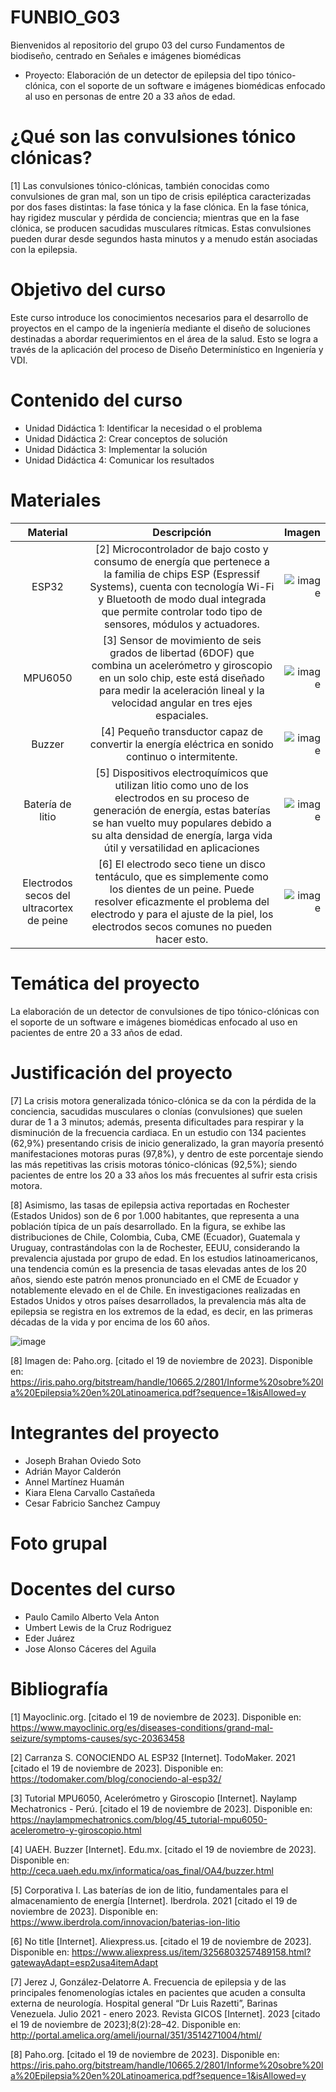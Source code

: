 # FUNBIO_G03
Bienvenidos al repositorio del grupo 03 del curso Fundamentos de biodiseño, centrado en Señales e imágenes biomédicas
+ Proyecto: Elaboración de un detector de epilepsia del tipo tónico-clónica, con el soporte de un software e imágenes biomédicas enfocado al uso en personas de entre 20 a 33 años de edad.

# ¿Qué son las convulsiones tónico clónicas?
[1] Las convulsiones tónico-clónicas, también conocidas como convulsiones de gran mal, son un tipo de crisis epiléptica caracterizadas por dos fases distintas: la fase tónica y la fase clónica. En la fase tónica, hay rigidez muscular y pérdida de conciencia; mientras que en la fase clónica, se producen sacudidas musculares rítmicas. Estas convulsiones pueden durar desde segundos hasta minutos y a menudo están asociadas con la epilepsia.

# Objetivo del curso
Este curso introduce los conocimientos necesarios para el desarrollo de proyectos en el campo de la ingeniería mediante el diseño de soluciones destinadas a abordar requerimientos en el área de la salud. Esto se logra a través de la aplicación del proceso de Diseño Determinístico en Ingeniería y VDI.

# Contenido del curso 
+ Unidad Didáctica 1: Identificar la necesidad o el problema
+ Unidad Didáctica 2: Crear conceptos de solución
+ Unidad Didáctica 3: Implementar la solución
+ Unidad Didáctica 4: Comunicar los resultados

# Materiales
| Material | Descripción | Imagen |
| :---:  |     :---:      |          ---: |
| ESP32   | [2] Microcontrolador de bajo costo y consumo de energía que pertenece a la familia de chips ESP (Espressif Systems), cuenta con tecnología Wi-Fi y Bluetooth de modo dual integrada que permite controlar todo tipo de sensores, módulos y actuadores.   | ![image](https://github.com/JosephOviedo/Proyecto_de_Funbio/assets/143360320/7a01fb53-77f7-4508-b414-ce4de92cb7dc)  |
| MPU6050     | [3] Sensor de movimiento de seis grados de libertad (6DOF) que combina un acelerómetro y giroscopio en un solo chip, este está diseñado para medir la aceleración lineal y la velocidad angular en tres ejes espaciales.      | ![image](https://github.com/JosephOviedo/Proyecto_de_Funbio/assets/143360320/bf56bb37-f404-41f2-a6c4-8d3f6d2c2a11)|
| Buzzer | [4] Pequeño transductor capaz de convertir la energía eléctrica en sonido continuo o intermitente. | ![image](https://github.com/JosephOviedo/Proyecto_de_Funbio/assets/143360320/60b4de44-b8a2-4308-8791-24c1bbeec786) |
| Batería de litio |  [5] Dispositivos electroquímicos que utilizan litio como uno de los electrodos en su proceso de generación de energía, estas baterías se han vuelto muy populares debido a su alta densidad de energía, larga vida útil y versatilidad en aplicaciones | ![image](https://github.com/JosephOviedo/Proyecto_de_Funbio/assets/143360320/34aaf2b7-bc3b-4170-b106-2b2e621b7396) |
| Electrodos secos del ultracortex de peine | [6] El electrodo seco tiene un disco tentáculo, que es simplemente como los dientes de un peine. Puede resolver eficazmente el problema del electrodo y para el ajuste de la piel, los electrodos secos comunes no pueden hacer esto. | ![image](https://github.com/JosephOviedo/Proyecto_de_Funbio/assets/143360320/835c7c2f-9bf1-42d8-b345-1d10923994e5) |


# Temática del proyecto
La elaboración de un detector de convulsiones de tipo tónico-clónicas con el soporte de un software e imágenes biomédicas enfocado al uso en pacientes de entre 20 a 33 años de edad.

# Justificación del proyecto
[7] La crisis motora generalizada tónico-clónica se da con la pérdida de la conciencia, sacudidas musculares o clonías (convulsiones) que suelen durar de 1 a 3 minutos; además, presenta dificultades para respirar y la disminución de la frecuencia cardiaca. En un estudio con 134 pacientes (62,9%) presentando crisis de inicio generalizado, la gran mayoría presentó manifestaciones motoras puras (97,8%), y dentro de este porcentaje siendo las más repetitivas las crisis motoras tónico-clónicas (92,5%); siendo pacientes de entre los 20 a 33 años los más frecuentes al sufrir esta crisis motora. 

[8] Asimismo, las tasas de epilepsia activa reportadas en Rochester (Estados Unidos) son de 6 por 1.000 habitantes, que representa a una población típica de un país desarrollado. En la figura, se exhibe las distribuciones de Chile, Colombia, Cuba, CME (Ecuador), Guatemala y Uruguay, contrastándolas con la de Rochester, EEUU, considerando la prevalencia ajustada por grupo de edad. En los estudios latinoamericanos, una tendencia común es la presencia de tasas elevadas antes de los 20 años, siendo este patrón menos pronunciado en el CME de Ecuador y notablemente elevado en el de Chile. En investigaciones realizadas en Estados Unidos y otros países desarrollados, la prevalencia más alta de epilepsia se registra en los extremos de la edad, es decir, en las primeras décadas de la vida y por encima de los 60 años.

![image](https://github.com/JosephOviedo/Proyecto_de_Funbio/assets/143360320/76619cd9-7b07-4eac-ad94-43035dbe9ce7)

[8] Imagen de: Paho.org. [citado el 19 de noviembre de 2023]. Disponible en: https://iris.paho.org/bitstream/handle/10665.2/2801/Informe%20sobre%20la%20Epilepsia%20en%20Latinoamerica.pdf?sequence=1&isAllowed=y


# Integrantes del proyecto
+ Joseph Brahan Oviedo Soto
+ Adrián Mayor Calderón
+ Annel Martínez Huamán
+ Kiara Elena Carvallo Castañeda
+ Cesar Fabricio Sanchez Campuy

# Foto grupal

# Docentes del curso
- Paulo Camilo Alberto Vela Anton
- Umbert Lewis de la Cruz Rodriguez
- Eder Juárez
- Jose Alonso Cáceres del Aguila

# Bibliografía
[1] Mayoclinic.org. [citado el 19 de noviembre de 2023]. Disponible en: https://www.mayoclinic.org/es/diseases-conditions/grand-mal-seizure/symptoms-causes/syc-20363458

[2] Carranza S. CONOCIENDO AL ESP32 [Internet]. TodoMaker. 2021 [citado el 19 de noviembre de 2023]. Disponible en: https://todomaker.com/blog/conociendo-al-esp32/

[3] Tutorial MPU6050, Acelerómetro y Giroscopio [Internet]. Naylamp Mechatronics - Perú. [citado el 19 de noviembre de 2023]. Disponible en: https://naylampmechatronics.com/blog/45_tutorial-mpu6050-acelerometro-y-giroscopio.html

[4] UAEH. Buzzer [Internet]. Edu.mx. [citado el 19 de noviembre de 2023]. Disponible en: http://ceca.uaeh.edu.mx/informatica/oas_final/OA4/buzzer.html

[5] Corporativa I. Las baterías de ion de litio, fundamentales para el almacenamiento de energía [Internet]. Iberdrola. 2021 [citado el 19 de noviembre de 2023]. Disponible en: https://www.iberdrola.com/innovacion/baterias-ion-litio

[6] No title [Internet]. Aliexpress.us. [citado el 19 de noviembre de 2023]. Disponible en: https://www.aliexpress.us/item/3256803257489158.html?gatewayAdapt=esp2usa4itemAdapt

[7] Jerez J, González-Delatorre A. Frecuencia de epilepsia y de las principales fenomenologías ictales en pacientes que acuden a consulta externa de neurología. Hospital general “Dr Luis Razetti”, Barinas Venezuela. Julio 2021 - enero 2023. Revista GICOS [Internet]. 2023 [citado el 19 de noviembre de 2023];8(2):28–42. Disponible en: http://portal.amelica.org/ameli/journal/351/3514271004/html/

[8] Paho.org. [citado el 19 de noviembre de 2023]. Disponible en: https://iris.paho.org/bitstream/handle/10665.2/2801/Informe%20sobre%20la%20Epilepsia%20en%20Latinoamerica.pdf?sequence=1&isAllowed=y

